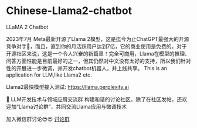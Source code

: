 # Chinese-Llama2-chatbot
LLaMA 2 Chatbot


2023年7月 Meta最新开源了Llama 2模型，这是迄今为止ChatGPT最强大的开源竞争对手🤯，而且，直到你的月活跃用户达到7亿，它的商业使用是免费的。对于开源社区来说，这是一个令人兴奋的新篇章！完全可商用，Llama在模型的推理、问答方面性能是目前最好的之一，但其仍然对中文没有太好的支持，所以我们针对性的开展进一步微调，并开发chatbot机器人，并上线共享。
This is an application for LLM,like  Llama2 etc. 
 
Llama2最快模型接入测试: https://llama.perplexity.ai

🤔 LLM开发技术与领域应用交流群
构建和谐的讨论社区。除了在社区发帖，还欢迎加“Llama讨论群”，共同交流Llama应用与微调技术

加入微信群讨论😍😍
[讨论群](https://github.com/sportwell2020/Chinese-Llama2-chatbot/edit/main/Llama研究群.jpg)
